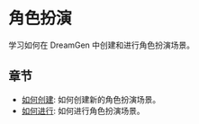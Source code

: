 # 角色扮演

学习如何在 DreamGen 中创建和进行角色扮演场景。

## 章节

- [如何创建](/role-play/create): 如何创建新的角色扮演场景。
- [如何进行](/role-play/play): 如何进行角色扮演场景。